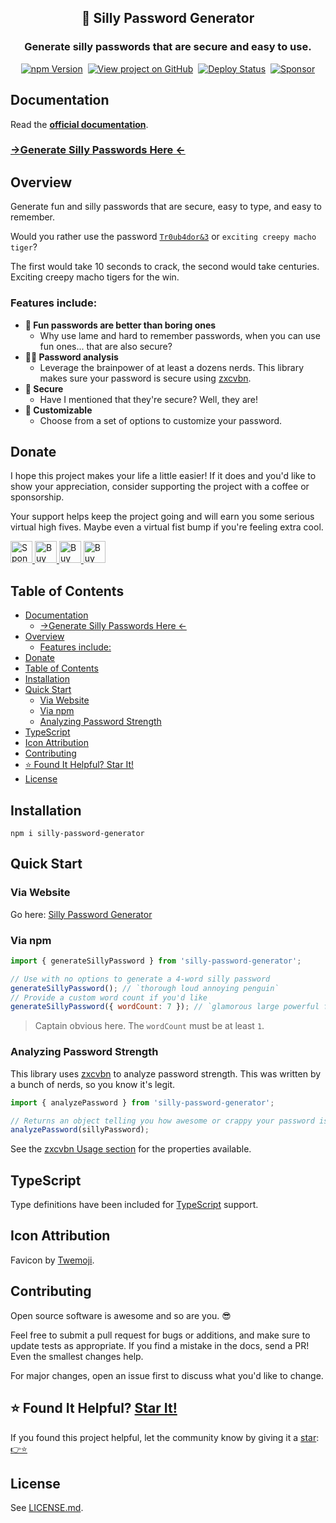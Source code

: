 <h2 align="center">
  🔑 Silly Password Generator
</h2>
<h3 align="center">
  Generate silly passwords that are secure and easy to use.
</h3>
<p align="center">
  <a href="https://badge.fury.io/js/silly-password-generator" target="_blank" rel="noopener noreferrer"><img src="https://badge.fury.io/js/silly-password-generator.svg" alt="npm Version" /></a>&nbsp;
  <a href="https://github.com/justinmahar/silly-password-generator/" target="_blank" rel="noopener noreferrer"><img src="https://img.shields.io/badge/GitHub-Source-success" alt="View project on GitHub" /></a>&nbsp;
  <a href="https://github.com/justinmahar/silly-password-generator/actions?query=workflow%3ADeploy" target="_blank" rel="noopener noreferrer"><img src="https://github.com/justinmahar/silly-password-generator/workflows/Deploy/badge.svg" alt="Deploy Status" /></a>&nbsp;
  <a href="https://github.com/sponsors/justinmahar" target="_blank" rel="noopener noreferrer"><img src="https://img.shields.io/static/v1?label=Sponsor&message=%E2%9D%A4&logo=GitHub&color=%23fe8e86" alt="Sponsor"/></a>
</p>

## Documentation

Read the **[official documentation](https://justinmahar.github.io/silly-password-generator/)**.

### [→Generate Silly Passwords Here ←](https://justinmahar.github.io/silly-password-generator/?path=/story/tools--silly-password-generator)

## Overview

Generate fun and silly passwords that are secure, easy to type, and easy to remember.

Would you rather use the password [`Tr0ub4dor&3`](https://xkcd.com/936/) or `exciting creepy macho tiger`? 

The first would take 10 seconds to crack, the second would take centuries. Exciting creepy macho tigers for the win.

### Features include:

- **💩 Fun passwords are better than boring ones**
  - Why use lame and hard to remember passwords, when you can use fun ones... that are also secure?
- **👨‍🔬 Password analysis**
  - Leverage the brainpower of at least a dozens nerds. This library makes sure your password is secure using [zxcvbn](https://www.npmjs.com/package/zxcvbn).
- **🔐 Secure**
  - Have I mentioned that they're secure? Well, they are!
- **🔢 Customizable**
  - Choose from a set of options to customize your password.

[lock:donate]::🚫---------------------------------------

## Donate 

I hope this project makes your life a little easier! If it does and you'd like to show your appreciation, consider supporting the project with a coffee or sponsorship. 

Your support helps keep the project going and will earn you some serious virtual high fives. Maybe even a virtual fist bump if you're feeling extra cool.

<a href="https://github.com/sponsors/justinmahar">
  <img src="https://justinmahar.github.io/react-kindling/support/sponsor.png" alt="Sponsor via GitHub" height="35" />
</a> <a href="https://paypal.me/thejustinmahar/5">
  <img src="https://justinmahar.github.io/react-kindling/support/coffee-1.png" alt="Buy me a coffee" height="35" />
</a> <a href="https://paypal.me/thejustinmahar/15">
  <img src="https://justinmahar.github.io/react-kindling/support/coffee-3.png" alt="Buy me 3 coffees" height="35" />
</a> <a href="https://paypal.me/thejustinmahar/25">
  <img src="https://justinmahar.github.io/react-kindling/support/coffee-5.png" alt="Buy me 5 coffees" height="35" />
</a>

[/lock:donate]::---------------------------------------🚫

## Table of Contents 

- [Documentation](#documentation)
  - [→Generate Silly Passwords Here ←](#generate-silly-passwords-here-)
- [Overview](#overview)
  - [Features include:](#features-include)
- [Donate](#donate)
- [Table of Contents](#table-of-contents)
- [Installation](#installation)
- [Quick Start](#quick-start)
  - [Via Website](#via-website)
  - [Via npm](#via-npm)
  - [Analyzing Password Strength](#analyzing-password-strength)
- [TypeScript](#typescript)
- [Icon Attribution](#icon-attribution)
- [Contributing](#contributing)
- [⭐ Found It Helpful? Star It!](#-found-it-helpful-star-it)
- [License](#license)

## Installation

```
npm i silly-password-generator
```

## Quick Start

### Via Website

Go here: [Silly Password Generator](https://justinmahar.github.io/silly-password-generator/?path=/story/tools--silly-password-generator)

### Via npm

```js
import { generateSillyPassword } from 'silly-password-generator';
```

```js
// Use with no options to generate a 4-word silly password
generateSillyPassword(); // `thorough loud annoying penguin`
// Provide a custom word count if you'd like
generateSillyPassword({ wordCount: 7 }); // `glamorous large powerful fast black noisy clam`
```

> Captain obvious here. The `wordCount` must be at least `1`.

### Analyzing Password Strength

This library uses [zxcvbn](https://www.npmjs.com/package/zxcvbn) to analyze password strength. This was written by a bunch of nerds, so you know it's legit.

```js
import { analyzePassword } from 'silly-password-generator';
```

```js
// Returns an object telling you how awesome or crappy your password is.
analyzePassword(sillyPassword); 
```

See the [zxcvbn Usage section](https://www.npmjs.com/package/zxcvbn#usage) for the properties available.

[lock:typescript]::🚫---------------------------------------

## TypeScript

Type definitions have been included for [TypeScript](https://www.typescriptlang.org/) support.

[/lock:typescript]::---------------------------------------🚫

[lock:icon]::🚫---------------------------------------

## Icon Attribution

Favicon by [Twemoji](https://github.com/twitter/twemoji).

[/lock:icon]::---------------------------------------🚫

[lock:contributing]::🚫---------------------------------------

## Contributing

Open source software is awesome and so are you. 😎

Feel free to submit a pull request for bugs or additions, and make sure to update tests as appropriate. If you find a mistake in the docs, send a PR! Even the smallest changes help.

For major changes, open an issue first to discuss what you'd like to change.

[/lock:contributing]::---------------------------------------🚫

## ⭐ Found It Helpful? [Star It!](https://github.com/justinmahar/silly-password-generator/stargazers)

If you found this project helpful, let the community know by giving it a [star](https://github.com/justinmahar/silly-password-generator/stargazers): [👉⭐](https://github.com/justinmahar/silly-password-generator/stargazers)

## License

See [LICENSE.md](https://justinmahar.github.io/silly-password-generator/?path=/story/license--page).
